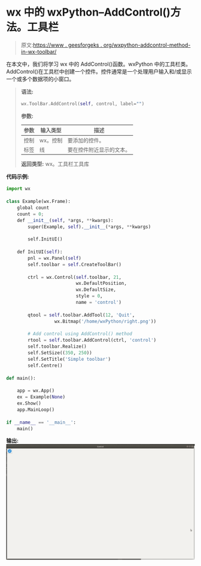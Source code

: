 # wx 中的 wxPython–AddControl()方法。工具栏

> 原文:[https://www . geesforgeks . org/wxpython-addcontrol-method-in-wx-toolbar/](https://www.geeksforgeeks.org/wxpython-addcontrol-method-in-wx-toolbar/)

在本文中，我们将学习 wx 中的 AddControl()函数。wxPython 中的工具栏类。AddControl()在工具栏中创建一个控件。控件通常是一个处理用户输入和/或显示一个或多个数据项的小窗口。

> **语法:**
> 
> ```py
> wx.ToolBar.AddControl(self, control, label="")
> 
> ```
> 
> **参数:**
> 
> | 参数 | 输入类型 | 描述 |
> | --- | --- | --- |
> | 控制 | wx。控制 | 要添加的控件。 |
> | 标签 | 线 | 要在控件附近显示的文本。 |
> 
> **返回类型:** wx。工具栏工具库

**代码示例:**

```py
import wx

class Example(wx.Frame):
    global count
    count = 0;
    def __init__(self, *args, **kwargs):
        super(Example, self).__init__(*args, **kwargs)

        self.InitUI()

    def InitUI(self):
        pnl = wx.Panel(self)
        self.toolbar = self.CreateToolBar()

        ctrl = wx.Control(self.toolbar, 21, 
                          wx.DefaultPosition, 
                          wx.DefaultSize, 
                          style = 0, 
                          name = 'control')

        qtool = self.toolbar.AddTool(12, 'Quit', 
                  wx.Bitmap('/home/wxPython/right.png'))

        # Add control using AddControl() method
        rtool = self.toolbar.AddControl(ctrl, 'control')
        self.toolbar.Realize()
        self.SetSize((350, 250))
        self.SetTitle('Simple toolbar')
        self.Centre()

def main():

    app = wx.App()
    ex = Example(None)
    ex.Show()
    app.MainLoop()

if __name__ == '__main__':
    main()
```

**输出:**
![](img/c0286cfcedb1c17c3d22b57c59cc28cb.png)
